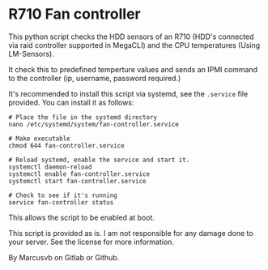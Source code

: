 # R710 Fan controller

This python script checks the HDD sensors of an R710 (HDD's connected via raid controller supported in MegaCLI) and the CPU temperatures (Using LM-Sensors).

It check this to predefined temperture values and sends an IPMI command to the controller (ip, username, password required.)

It's recommended to install this script via systemd, see the `.service` file provided. You can install it as follows:

```
# Place the file in the systemd directory
nano /etc/systemd/system/fan-controller.service

# Make executable
chmod 644 fan-controller.service

# Reload systemd, enable the service and start it.
systemctl daemon-reload
systemctl enable fan-controller.service
systemctl start fan-controller.service

# Check to see if it's running
service fan-controller status
```

This allows the script to be enabled at boot.

This script is provided as is. I am not responsible for any damage done to your server. See the license for more information.

By Marcusvb on Gitlab or Github.
